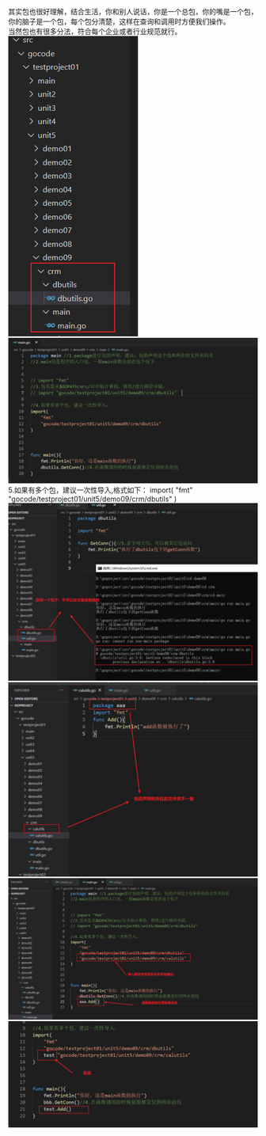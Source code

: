 其实包也很好理解，结合生活，你和别人说话，你是一个总包，你的嘴是一个包，你的脑子是一个包，每个包分清楚，这样在查询和调用时方便我们操作。\
当然包也有很多分法，符合每个企业或者行业规范就行。
![img.png](img/img.png)![img_1.png](img/img_1.png)
5.如果有多个包，建议一次性导入,格式如下：
import(
"fmt"
"gocode/testproject01/unit5/demo09/crm/dbutils"
)
![img_2.png](img/img_2.png)
![img_3.png](img/img_3.png)
![img_4.png](img/img_4.png)
![img_5.png](img/img_5.png)